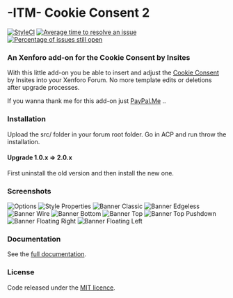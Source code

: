 # -ITM- Cookie Consent 2
[![StyleCI](https://styleci.io/repos/115294257/shield?branch=master)](https://styleci.io/repos/115294257)
[![Average time to resolve an issue](http://isitmaintained.com/badge/resolution/McAtze/-ITM-CookieConsent-2.svg)](http://isitmaintained.com/project/McAtze/-ITM-CookieConsent-2 "Average time to resolve an issue")
[![Percentage of issues still open](http://isitmaintained.com/badge/open/McAtze/-ITM-CookieConsent-2.svg)](http://isitmaintained.com/project/McAtze/-ITM-CookieConsent-2 "Percentage of issues still open")

### An Xenforo add-on for the Cookie Consent by Insites

With this little add-on you be able to insert and adjust the [Cookie Consent](https://github.com/insites/cookieconsent/) by Insites into your Xenforo Forum. No more template edits or deletions after upgrade processes.

If you wanna thank me for this add-on just [PayPal.Me](https://www.paypal.me/itmaku) ..

### Installation

Upload the src/ folder in your forum root folder. Go in ACP and run throw the installation.

#### Upgrade 1.0.x => 2.0.x

First uninstall the old version and then install the new one.

### Screenshots

![Options](https://maxcdn.it-maku.com/git/cc2/Options.png)
![Style Properties](https://maxcdn.it-maku.com/git/cc2/Style-Properties.png)
![Banner Classic](https://maxcdn.it-maku.com/git/cc2/Banner-Classic.png)
![Banner Edgeless](https://maxcdn.it-maku.com/git/cc2/Banner-Edgeless.png)
![Banner Wire](https://maxcdn.it-maku.com/git/cc2/Banner-Wire.png)
![Banner Bottom](https://maxcdn.it-maku.com/git/cc2/Banner-bottom.png)
![Banner Top](https://maxcdn.it-maku.com/git/cc2/Banner-top.png)
![Banner Top Pushdown](https://maxcdn.it-maku.com/git/cc2/Banner-top-pushdown.png)
![Banner Floating Right](https://maxcdn.it-maku.com/git/cc2/Banner-floating-right.png)
![Banner Floating Left](https://maxcdn.it-maku.com/git/cc2/Banner-floating-left.png)

### Documentation 

See the [full documentation](https://cookieconsent.insites.com/documentation/).

### License

Code released under the [MIT licence](http://opensource.org/licenses/MIT).
